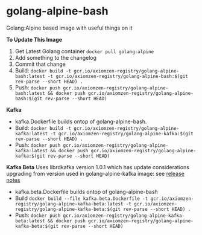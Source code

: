 # golang-alpine-bash

Golang:Alpine based image with useful things on it

**To Update This Image**

1. Get Latest Golang container `docker pull golang:alpine`
2. Add something to the changelog
3. Commit that change
4. Build: `docker build -t gcr.io/axiomzen-registry/golang-alpine-bash:latest -t gcr.io/axiomzen-registry/golang-alpine-bash:$(git rev-parse --short HEAD) .`
5. Push: `docker push gcr.io/axiomzen-registry/golang-alpine-bash:latest && docker push gcr.io/axiomzen-registry/golang-alpine-bash:$(git rev-parse --short HEAD)`

**Kafka**

- kafka.Dockerfile builds ontop of golang-alpine-bash.
- Build: `docker build -t gcr.io/axiomzen-registry/golang-alpine-kafka:latest -t gcr.io/axiomzen-registry/golang-alpine-kafka:$(git rev-parse --short HEAD) .`
- Push: `docker push gcr.io/axiomzen-registry/golang-alpine-kafka:latest && docker push gcr.io/axiomzen-registry/golang-alpine-kafka:$(git rev-parse --short HEAD)`

**Kafka Beta**
Uses librdkafka version 1.0.1 which has update considerations upgrading from
version used in golang-alpine-kafka image: see [release notes](https://github.com/edenhill/librdkafka/releases/tag/v1.0.0)

- kafka.beta.Dockerfile builds ontop of golang-alpine-bash
- Build `docker build --file kafka.beta.Dockerfile -t gcr.io/axiomzen-registry/golang-alpine-kafka-beta:latest -t gcr.io/axiomzen-registry/golang-alpine-kafka-beta:$(git rev-parse --short HEAD) .`
- Push: `docker push gcr.io/axiomzen-registry/golang-alpine-kafka-beta:latest && docker push gcr.io/axiomzen-registry/golang-alpine-kafka-beta:$(git rev-parse --short HEAD)`
